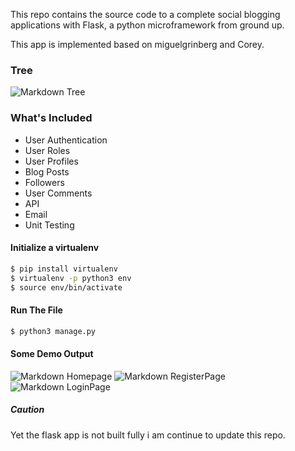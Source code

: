 This repo contains the source code to a complete social blogging applications with Flask, a python microframework from ground up.

This app is implemented based on miguelgrinberg and Corey.

### Tree
![Markdown Tree](https://drive.google.com/open?id=1d72MHWnhqGASj4-tUqy_GnTlx4GkTp5V)

### What's Included
* User Authentication
* User Roles
* User Profiles
* Blog Posts
* Followers
* User Comments
* API
* Email
* Unit Testing

#### Initialize a virtualenv


```bash
$ pip install virtualenv
$ virtualenv -p python3 env
$ source env/bin/activate
```

#### Run The File
```bash
$ python3 manage.py
```

#### Some Demo Output
![Markdown Homepage](https://drive.google.com/open?id=1gYAu5Zh4s75L8_c50Ewt6PGWH0piBlX5)
![Markdown RegisterPage](https://drive.google.com/open?id=1TV-WBBOQ_63m5fxSoyoRlyHf8Q4CtTXf)
![Markdown LoginPage](https://drive.google.com/open?id=1SHYFSrqtdW-rPp_BVD7V5z1hFdAhSsmH)

##### Caution
Yet the flask app is not built fully i am continue to update this repo.